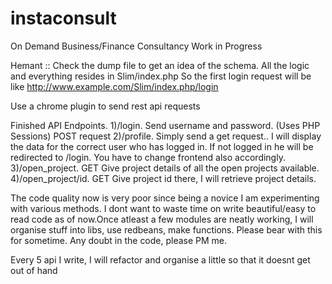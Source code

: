 # instaconsult
On Demand Business/Finance Consultancy
Work in Progress

Hemant :: Check the dump file to get an idea of the schema. All the logic and everything resides in Slim/index.php
 So the first login request will be like http://www.example.com/Slim/index.php/login

 Use a chrome plugin to send rest api requests



Finished API Endpoints.
1)/login. Send username and password.   (Uses PHP Sessions) POST request
2)/profile. Simply send a get request.. I will display the data for the correct user who has logged in. If not logged in he will be redirected to /login. You have to change frontend also accordingly.
3)/open_project. GET Give project details of all the open projects available.
4)/open_project/id. GET Give project id there, I will retrieve project details.



The code quality now is very poor since being a novice I am experimenting with various methods. I dont want to waste time on write beautiful/easy to read code as of now.Once atleast a few modules are neatly working, I will organise stuff into libs, use redbeans, make functions. Please bear with this for sometime. Any doubt in the code, please PM me.

Every 5 api I write, I will refactor and organise a little so that it doesnt get out of hand
